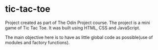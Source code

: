 # tic-tac-toe

Project created as part of The Odin Project course. The project is a mini game of Tic Tac Toe.
It was built using HTML, CSS and JavaScript.

The main objective here is to have as little global code as possible(use of modules and factory functions). 


